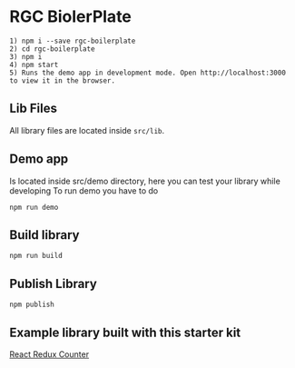 # RGC BiolerPlate

```
1) npm i --save rgc-boilerplate
2) cd rgc-boilerplate
3) npm i
4) npm start
5) Runs the demo app in development mode. Open http://localhost:3000 to view it in the browser.
```

## Lib Files
All library files are located inside ```src/lib```.

## Demo app
Is located inside src/demo directory, here you can test your library while developing
To run demo you have to do 
```
npm run demo
```

## Build library
```
npm run build
```
## Publish Library
```
npm publish
````

## Example library built with this starter kit
[React Redux Counter](https://www.npmjs.com/package/react-redux-counter)
